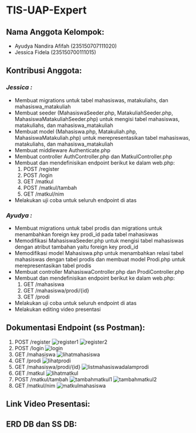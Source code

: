 # **TIS-UAP-Expert**

## **Nama Anggota Kelompok:**
- Ayudya Nandira Afifah (235150707111020)
- Jessica Fidela (235150700111015)

## **Kontribusi Anggota:**
### _**Jessica :**_
- Membuat migrations untuk tabel mahasiswas, matakuliahs, dan mahasiswa_matakuliah
- Membuat seeder (MahasiswaSeeder.php, MatakuliahSeeder.php, MahasiswaMatakuliahSeeder.php) untuk mengisi tabel mahasiswas, matakuliahs, dan mahasiswa_matakuliah
- Membuat model (Mahasiswa.php, Matakuliah.php, MahasiswaMatakuliah.php) untuk merepresentasikan tabel mahasiswas, matakuliahs, dan mahasiswa_matakuliah
- Membuat middleware Authenticate.php
- Membuat controller AuthController.php dan MatkulController.php
- Membuat dan mendefinisikan endpoint berikut ke dalam web.php:
  1. POST /register
  2. POST /login
  3. GET /matkul
  4. POST /matkul/tambah
  5. GET /matkul/nim
- Melakukan uji coba untuk seluruh endpoint di atas

### _**Ayudya :**_
- Membuat migrations untuk tabel prodis dan migrations untuk menambahkan foreign key prodi_id pada tabel mahasiswas
- Memodifikasi MahasiswaSeeder.php untuk mengisi tabel mahasiswas dengan atribut tambahan yaitu foreign key prodi_id
- Memodifikasi model Mahasiswa.php untuk menambahkan relasi tabel mahasiswas dengan tabel prodis dan membuat model Prodi.php untuk merepresentasikan tabel prodis
- Membuat controller MahasiswaController.php dan ProdiController.php
- Membuat dan mendefinisikan endpoint berikut ke dalam web.php:
  1. GET /mahasiswa
  2. GET /mahasiswa/prodi/{id}
  3. GET /prodi
- Melakukan uji coba untuk seluruh endpoint di atas
- Melakukan editing video presentasi

## **Dokumentasi Endpoint (ss Postman):**
1. POST /register
![register1](./assets/register.png)
![register2](./assets/register_2.png)
3. POST /login
![login](./assets/login.png)
4. GET /mahasiswa
![lihatmahasiswa](./assets/mahasiswa.png)
5. GET /prodi
![lihatprodi](./assets/prodi.png)
6. GET /mahasiswa/prodi/{id}
![listmahasiswadalamprodi](./assets/mahasiswa_prodi.png)
7. GET /matkul
![lihatmatkul](./assets/matkul.png)
8. POST /matkul/tambah
![tambahmatkul1](./assets/tambah_matkul_1.png)
![tambahmatkul2](./assets/tambah_matkul_2.png)
9. GET /matkul/nim
![matkulmahasiswa](./assets/matkul_mahasiswa.png)

## **Link Video Presentasi:**

## **ERD DB dan SS DB:**
